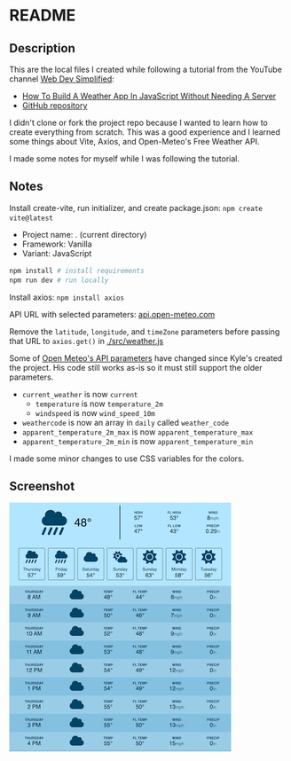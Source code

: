# README

## Description

This are the local files I created while following a tutorial from the YouTube channel [Web Dev Simplified](https://www.youtube.com/@WebDevSimplified):

- [How To Build A Weather App In JavaScript Without Needing A Server](https://www.youtube.com/watch?v=w0VEOghdMpQ)
- [GitHub repository](https://github.com/WebDevSimplified/js-weather-app)

I didn't clone or fork the project repo because I wanted to learn how to create everything from scratch. This was a good experience and I learned some things about Vite, Axios, and Open-Meteo's Free Weather API.

I made some notes for myself while I was following the tutorial.

## Notes

Install create-vite, run initializer, and create package.json: `npm create vite@latest`

- Project name: . (current directory)
- Framework: Vanilla
- Variant: JavaScript

```sh
npm install # install requirements
npm run dev # run locally
```

Install axios: `npm install axios`

API URL with selected parameters: [api.open-meteo.com](https://api.open-meteo.com/v1/forecast?latitude=42&longitude=-71&timezone=America%2FNew_York&daily=weather_code,temperature_2m_max,temperature_2m_min,apparent_temperature_max,apparent_temperature_min,precipitation_sum&hourly=temperature_2m,apparent_temperature,precipitation,weather_code,wind_speed_10m&current=wind_speed_10m,temperature_2m&timeformat=unixtime&wind_speed_unit=mph&temperature_unit=fahrenheit&precipitation_unit=inch)

Remove the `latitude`, `longitude`, and `timeZone` parameters before passing that URL to `axios.get()` in [./src/weather.js](./src/weather.js)

Some of [Open Meteo's API parameters](https://open-meteo.com/en/docs) have changed since Kyle's created the project. His code still works as-is so it must still support the older parameters.

- `current_weather` is now `current`
    - `temperature` is now `temperature_2m`
    - `windspeed` is now `wind_speed_10m`
- `weathercode` is now an array in `daily` called `weather_code`
- `apparent_temperature_2m_max` is now `apparent_temperature_max`
- `apparent_temperature_2m_min` is now `apparent_temperature_min`

I made some minor changes to use CSS variables for the colors.

## Screenshot

![Screenshot of WDS weather app](./public/screenshot.png "Screenshot of WDS weather app")
